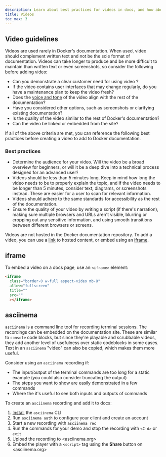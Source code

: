 ```yaml
---
description: Learn about best practices for videos in docs, and how about the component to add videos.
title: Videos
toc_max: 3
---
```


## Video guidelines

Videos are used rarely in Docker's documentation. When used, video should complement written text and not be the sole format of documentation. Videos can take longer to produce and be more difficult to maintain than written text or even screenshots, so consider the following before adding video:

- Can you demonstrate a clear customer need for using video ?
- If the video contains user interfaces that may change regularly, do you have a maintenance plan to keep the video fresh?
- Does the [voice and tone](../style/voice-tone.md) of the video align with the rest of the documentation?
- Have you considered other options, such as screenshots or clarifying existing documentation?
- Is the quality of the video similar to the rest of Docker's documentation?
- Can the video be linked or embedded from the site?

If all of the above criteria are met, you can reference the following best practices before creating a video to add to Docker documentation.

### Best practices

- Determine the audience for your video. Will the video be a broad overview for beginners, or will it be a deep dive into a technical process designed for an advanced user?
- Videos should be less than 5 minutes long. Keep in mind how long the video needs to be to properly explain the topic, and if the video needs to be longer than 5 minutes, consider text, diagrams, or screenshots instead. These are easier for a user to scan for relevant information.
- Videos should adhere to the same standards for accessibility as the rest of the documentation.
- Ensure the quality of your video by writing a script (if there's narration), making sure multiple browsers and URLs aren't visible, blurring or cropping out any sensitive information, and using smooth transitions between different browsers or screens.

Videos are not hosted in the Docker documentation repository. To add a video, you can use a [link](./links.md) to hosted content, or embed using an [iframe](#iframe).


## iframe

To embed a video on a docs page, use an `<iframe>` element:

```html
<iframe
  class="border-0 w-full aspect-video mb-8"
  allow="fullscreen"
  title=""
  src=""
  ></iframe>
```

## asciinema

`asciinema` is a command line tool for recording terminal sessions. The
recordings can be embedded on the documentation site. These are similar to
`console` code blocks, but since they're playable and scrubbable videos, they
add another level of usefulness over static codeblocks in some cases. Text in
an `asciinema` "video" can also be copied, which makes them more useful.

Consider using an `asciinema` recording if:

- The input/output of the terminal commands are too long for a static example
  (you could also consider truncating the output)
- The steps you want to show are easily demonstrated in a few commands
- Where the it's useful to see both inputs and outputs of commands

To create an `asciinema` recording and add it to docs:

1. [Install](https://docs.asciinema.org/getting-started/) the `asciinema` CLI
2. Run `asciinema auth` to configure your client and create an account
3. Start a new recording with `asciinema rec`
4. Run the commands for your demo and stop the recording with `<C-d>` or `exit`
5. Upload the recording to <asciinema.org>
6. Embed the player with a `<script>` tag using the **Share** button on <asciinema.org>
